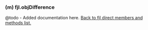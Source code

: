 ### (m) fjl.objDifference
@todo - Added documentation here.
[Back to fjl direct members and methods list.](#members-and-methods)
